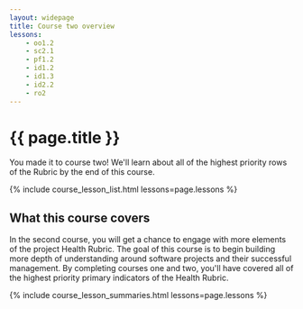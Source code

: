 ```yaml
---
layout: widepage
title: Course two overview
lessons:
    - oo1.2
    - sc2.1
    - pf1.2
    - id1.2
    - id1.3
    - id2.2
    - ro2
---
```


# {{ page.title }}

You made it to course two! We'll learn about all of the highest priority rows of the Rubric by the end of this course.

{% include course_lesson_list.html lessons=page.lessons %}

## What this course covers

In the second course, you will get a chance to engage with more elements of the project Health Rubric. The goal of this course is to begin building more depth of understanding around software projects and their successful management. By completing courses one and two, you'll have covered all of the highest priority primary indicators of the Health Rubric.

{% include course_lesson_summaries.html lessons=page.lessons %}
